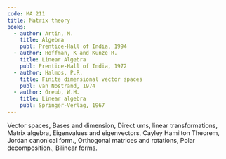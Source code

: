 ```yaml
---
code: MA 211
title: Matrix theory
books:
  - author: Artin, M.
    title: Algebra
    publ: Prentice-Hall of India, 1994
  - author: Hoffman, K and Kunze R.
    title: Linear Algebra
    publ: Prentice-Hall of India, 1972
  - author: Halmos, P.R.
    title: Finite dimensional vector spaces
    publ: van Nostrand, 1974 
  - author: Greub, W.H.
    title: Linear algebra
    publ: Springer-Verlag, 1967
---
```


Vector spaces, Bases and dimension, Direct ums, linear transformations, Matrix
algebra, Eigenvalues and eigenvectors, Cayley Hamilton Theorem, Jordan
canonical form., Orthogonal matrices and rotations, Polar decomposition.,
Bilinear forms.
